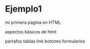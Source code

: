 # Ejemplo1
mi primera pagina en HTML



aspectos básicos de html

parrafos
tablas
link
botones
formularios
